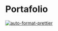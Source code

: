 # Portafolio 

[![auto-format-prettier](https://github.com/thewomins/thewomins.github.io/actions/workflows/auto-format-prettier.yaml/badge.svg?branch=master)](https://github.com/thewomins/thewomins.github.io/actions/workflows/auto-format-prettier.yaml)
